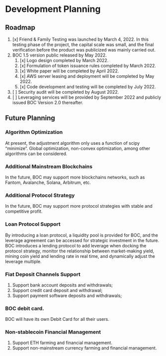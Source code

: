 # Development Planning

## Roadmap

1. [x] Friend & Family Testing was launched by March 4, 2022. In this testing phase of the project, the capital scale was small, and the final verification before the product was publicized was mainly carried out.
2. BOC 1.5 version public released by May 2022.
    1. [x] Logo design completed by March 2022.
    2. [x] Formulation of token issuance rules completed by March 2022.
    3. [x] White paper will be completed by April 2022.
    4. [x] AWS server leasing and deployment will be completed by May 2022.
    5. [x] Code development and testing will be completed by July 2022.
3. [ ] Security audit will be completed by August 2022.
4. [ ] Leveraging services will be provided by September 2022 and publicly issued BOC Version 2.0 thereafter.

## Future Planning

### Algorithm Optimization

At present, the adjustment algorithm only uses a function of scipy “minimize”. Global optimization, non-convex optimization, among other algorithms can be considered.

### Additional Mainstream Blockchains

In the future, BOC may support more blockchains networks, such as Fantom, Avalanche, Solana, Arbitrum, etc.

### Additional Protocol Strategy

In the future, BOC may support more protocol strategies with stable and competitive profit.

### Loan Protocol Support

By introducing a loan protocol, a liquidity pool is provided for BOC, and the leverage agreement can be accessed for strategic investment in the future. BOC introduces a lending protocol to add leverage when docking the protocol strategy, monitor the relationship between market-making yield, mining coin yield and lending rate in real time, and dynamically adjust the leverage multiple.

### Fiat Deposit Channels Support

1. Support bank account deposits and withdrawals;
2. Support credit card deposit and withdrawal;
3. Support payment software deposits and withdrawals;

### BOC debit card.

BOC will have its own Debit Card for all their users.

### Non-stablecoin Financial Management

1. Support ETH farming and financial management.
2. Support non-mainstream currency farming and financial management.
